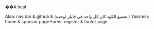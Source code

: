 ��# beat

Alaa: nav bar & github &  (تجميع الكود كان كل واحد في فايلز لوحده )
Yassmin: home & sponsor page 
Fares: register & footer page
